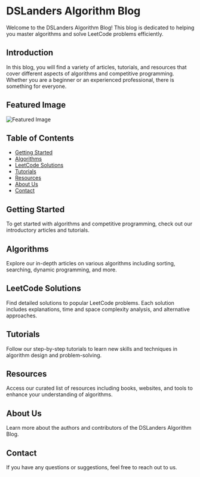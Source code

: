 # DSLanders Algorithm Blog

Welcome to the DSLanders Algorithm Blog! This blog is dedicated to helping you master algorithms and solve LeetCode problems efficiently.

## Introduction

In this blog, you will find a variety of articles, tutorials, and resources that cover different aspects of algorithms and competitive programming. Whether you are a beginner or an experienced professional, there is something for everyone.

## Featured Image

![Featured Image]((https://static.evand.net/images/organizations/logos/original/7186211dabd363ff40b6f30fb045587b.jpg))

## Table of Contents

- [Getting Started](#getting-started)
- [Algorithms](#algorithms)
- [LeetCode Solutions](#leetcode-solutions)
- [Tutorials](#tutorials)
- [Resources](#resources)
- [About Us](#about-us)
- [Contact](#contact)

## Getting Started

To get started with algorithms and competitive programming, check out our introductory articles and tutorials.

## Algorithms

Explore our in-depth articles on various algorithms including sorting, searching, dynamic programming, and more.

## LeetCode Solutions

Find detailed solutions to popular LeetCode problems. Each solution includes explanations, time and space complexity analysis, and alternative approaches.

## Tutorials

Follow our step-by-step tutorials to learn new skills and techniques in algorithm design and problem-solving.

## Resources

Access our curated list of resources including books, websites, and tools to enhance your understanding of algorithms.

## About Us

Learn more about the authors and contributors of the DSLanders Algorithm Blog.

## Contact

If you have any questions or suggestions, feel free to reach out to us.

